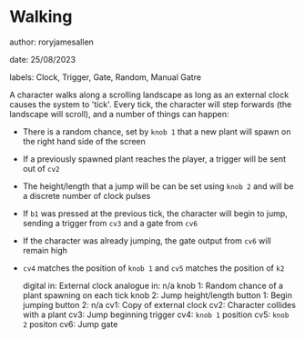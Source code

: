 # Walking

author: roryjamesallen

date: 25/08/2023

labels: Clock, Trigger, Gate, Random, Manual Gatre

A character walks along a scrolling landscape as long as an external clock causes the system to 'tick'. Every tick, the character will step forwards (the landscape will scroll), and a number of things can happen:
- There is a random chance, set by `knob 1` that a new plant will spawn on the right hand side of the screen
- If a previously spawned plant reaches the player, a trigger will be sent out of `cv2`
- The height/length that a jump will be can be set using `knob 2` and will be a discrete number of clock pulses
- If `b1` was pressed at the previous tick, the character will begin to jump, sending a trigger from `cv3` and a gate from `cv6`
- If the character was already jumping, the gate output from `cv6` will remain high
- `cv4` matches the position of `knob 1` and `cv5` matches the position of `k2`

    digital in: External clock
    analogue in: n/a
    knob 1: Random chance of a plant spawning on each tick
    knob 2: Jump height/length
    button 1: Begin jumping
    button 2: n/a
    cv1: Copy of external clock
    cv2: Character collides with a plant
    cv3: Jump beginning trigger
    cv4: `knob 1` position
    cv5: `knob 2` positon
    cv6: Jump gate
